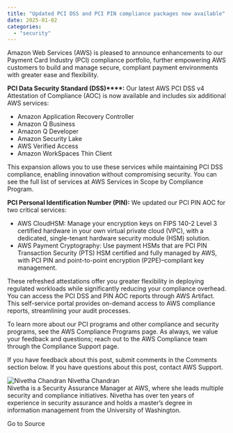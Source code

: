 ```yaml
---
title: "Updated PCI DSS and PCI PIN compliance packages now available"
date: 2025-01-02
categories: 
  - "security"
---
```


Amazon Web Services (AWS) is pleased to announce enhancements to our Payment Card Industry (PCI) compliance portfolio, further empowering AWS customers to build and manage secure, compliant payment environments with greater ease and flexibility.

**PCI Data Security Standard (DSS)****:** Our latest AWS PCI DSS v4 Attestation of Compliance (AOC) is now available and includes six additional AWS services:

- Amazon Application Recovery Controller
- Amazon Q Business
- Amazon Q Developer
- Amazon Security Lake
- AWS Verified Access
- Amazon WorkSpaces Thin Client

This expansion allows you to use these services while maintaining PCI DSS compliance, enabling innovation without compromising security. You can see the full list of services at AWS Services in Scope by Compliance Program.

**PCI Personal Identification Number (PIN):** We updated our PCI PIN AOC for two critical services:

- AWS CloudHSM: Manage your encryption keys on FIPS 140-2 Level 3 certified hardware in your own virtual private cloud (VPC), with a dedicated, single-tenant hardware security module (HSM) solution.
- AWS Payment Cryptography: Use payment HSMs that are PCI PIN Transaction Security (PTS) HSM certified and fully managed by AWS, with PCI PIN and point-to-point encryption (P2PE)–compliant key management.

These refreshed attestations offer you greater flexibility in deploying regulated workloads while significantly reducing your compliance overhead. You can access the PCI DSS and PIN AOC reports through AWS Artifact. This self-service portal provides on-demand access to AWS compliance reports, streamlining your audit processes.

To learn more about our PCI programs and other compliance and security programs, see the AWS Compliance Programs page. As always, we value your feedback and questions; reach out to the AWS Compliance team through the Compliance Support page.

If you have feedback about this post, submit comments in the Comments section below. If you have questions about this post, contact AWS Support.

![Nivetha Chandran](https://d2908q01vomqb2.cloudfront.net/22d200f8670dbdb3e253a90eee5098477c95c23d/2020/06/09/Nivetha-Chandran-Author-2.png) Nivetha Chandran  
Nivetha is a Security Assurance Manager at AWS, where she leads multiple security and compliance initiatives. Nivetha has over ten years of experience in security assurance and holds a master’s degree in information management from the University of Washington.

Go to Source
